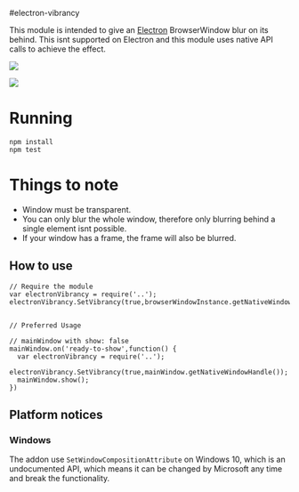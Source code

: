 #electron-vibrancy

This module is intended to give an [Electron](https://github.com/electron/electron) BrowserWindow blur on its behind. This isnt supported on Electron and this module uses native API calls to achieve the effect.

![](http://i.imgur.com/IgN5KDJ.png)

![](http://i.imgur.com/yvkK4mY.png)


# Running
```
npm install
npm test
```


# Things to note
- Window must be transparent.
- You can only blur the whole window, therefore only blurring behind a single element isnt possible.
- If your window has a frame, the frame will also be blurred.

## How to use

```
// Require the module
var electronVibrancy = require('..');
electronVibrancy.SetVibrancy(true,browserWindowInstance.getNativeWindowHandle());


// Preferred Usage

// mainWindow with show: false
mainWindow.on('ready-to-show',function() {
  var electronVibrancy = require('..');
  electronVibrancy.SetVibrancy(true,mainWindow.getNativeWindowHandle());
  mainWindow.show();
})

```


## Platform notices

### Windows
The addon use ```SetWindowCompositionAttribute``` on Windows 10, which is an undocumented API, which means it can be changed by Microsoft any time and break the functionality.
